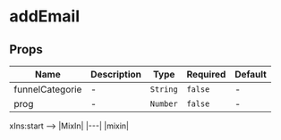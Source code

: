 # addEmail

## Props

<!-- @vuese:addEmail:props:start -->
|Name|Description|Type|Required|Default|
|---|---|---|---|---|
|funnelCategorie|-|`String`|`false`|-|
|prog|-|`Number`|`false`|-|

<!-- @vuese:addEmail:props:end -->


xIns:start -->
|MixIn|
|---|
|mixin|

<!-- @vuese:addEmail:mixIns:end -->


